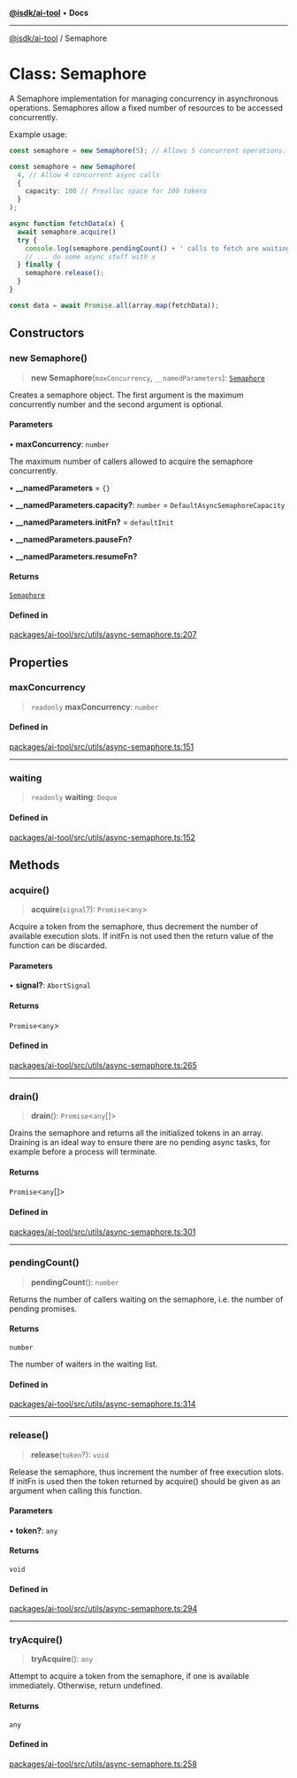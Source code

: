 [**@isdk/ai-tool**](../README.md) • **Docs**

***

[@isdk/ai-tool](../globals.md) / Semaphore

# Class: Semaphore

A Semaphore implementation for managing concurrency in asynchronous operations.
Semaphores allow a fixed number of resources to be accessed concurrently.

Example usage:

```typescript
const semaphore = new Semaphore(5); // Allows 5 concurrent operations.

const semaphore = new Semaphore(
  4, // Allow 4 concurrent async calls
  {
    capacity: 100 // Prealloc space for 100 tokens
  }
);

async function fetchData(x) {
  await semaphore.acquire()
  try {
    console.log(semaphore.pendingCount() + ' calls to fetch are waiting')
    // ... do some async stuff with x
  } finally {
    semaphore.release();
  }
}

const data = await Promise.all(array.map(fetchData));
```

## Constructors

### new Semaphore()

> **new Semaphore**(`maxConcurrency`, `__namedParameters`): [`Semaphore`](Semaphore.md)

Creates a semaphore object. The first argument is the maximum concurrently number and the second argument is optional.

#### Parameters

• **maxConcurrency**: `number`

The maximum number of callers allowed to acquire the semaphore concurrently.

• **\_\_namedParameters** = `{}`

• **\_\_namedParameters.capacity?**: `number` = `DefaultAsyncSemaphoreCapacity`

• **\_\_namedParameters.initFn?** = `defaultInit`

• **\_\_namedParameters.pauseFn?**

• **\_\_namedParameters.resumeFn?**

#### Returns

[`Semaphore`](Semaphore.md)

#### Defined in

[packages/ai-tool/src/utils/async-semaphore.ts:207](https://github.com/isdk/ai-tool.js/blob/fe6b47f429fb128627d2210e367fa914b891d314/src/utils/async-semaphore.ts#L207)

## Properties

### maxConcurrency

> `readonly` **maxConcurrency**: `number`

#### Defined in

[packages/ai-tool/src/utils/async-semaphore.ts:151](https://github.com/isdk/ai-tool.js/blob/fe6b47f429fb128627d2210e367fa914b891d314/src/utils/async-semaphore.ts#L151)

***

### waiting

> `readonly` **waiting**: `Deque`

#### Defined in

[packages/ai-tool/src/utils/async-semaphore.ts:152](https://github.com/isdk/ai-tool.js/blob/fe6b47f429fb128627d2210e367fa914b891d314/src/utils/async-semaphore.ts#L152)

## Methods

### acquire()

> **acquire**(`signal`?): `Promise`\<`any`\>

Acquire a token from the semaphore, thus decrement the number of available execution slots. If initFn is not used then the return value of the function can be discarded.

#### Parameters

• **signal?**: `AbortSignal`

#### Returns

`Promise`\<`any`\>

#### Defined in

[packages/ai-tool/src/utils/async-semaphore.ts:265](https://github.com/isdk/ai-tool.js/blob/fe6b47f429fb128627d2210e367fa914b891d314/src/utils/async-semaphore.ts#L265)

***

### drain()

> **drain**(): `Promise`\<`any`[]\>

Drains the semaphore and returns all the initialized tokens in an array. Draining is an ideal way to ensure there are no pending async tasks, for example before a process will terminate.

#### Returns

`Promise`\<`any`[]\>

#### Defined in

[packages/ai-tool/src/utils/async-semaphore.ts:301](https://github.com/isdk/ai-tool.js/blob/fe6b47f429fb128627d2210e367fa914b891d314/src/utils/async-semaphore.ts#L301)

***

### pendingCount()

> **pendingCount**(): `number`

Returns the number of callers waiting on the semaphore, i.e. the number of pending promises.

#### Returns

`number`

The number of waiters in the waiting list.

#### Defined in

[packages/ai-tool/src/utils/async-semaphore.ts:314](https://github.com/isdk/ai-tool.js/blob/fe6b47f429fb128627d2210e367fa914b891d314/src/utils/async-semaphore.ts#L314)

***

### release()

> **release**(`token`?): `void`

Release the semaphore, thus increment the number of free execution slots. If initFn is used then the token returned by acquire() should be given as an argument when calling this function.

#### Parameters

• **token?**: `any`

#### Returns

`void`

#### Defined in

[packages/ai-tool/src/utils/async-semaphore.ts:294](https://github.com/isdk/ai-tool.js/blob/fe6b47f429fb128627d2210e367fa914b891d314/src/utils/async-semaphore.ts#L294)

***

### tryAcquire()

> **tryAcquire**(): `any`

Attempt to acquire a token from the semaphore, if one is available immediately. Otherwise, return undefined.

#### Returns

`any`

#### Defined in

[packages/ai-tool/src/utils/async-semaphore.ts:258](https://github.com/isdk/ai-tool.js/blob/fe6b47f429fb128627d2210e367fa914b891d314/src/utils/async-semaphore.ts#L258)
